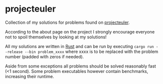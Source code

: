 # projecteuler
Collection of my solutions for problems found on [projecteuler](https://projecteuler.net).

According to the about page on the project I strongly encourage everyone not to spoil themselves by looking at my solutions!

All my solutions are written in [Rust](https://www.rust-lang.org/) and can be run by executing `cargo run --release --bin problem_xxxx` where xxxx is to be replaced with the problem number (padded with zeros if needed).

Aside from some exceptions all problems should be solved reasonably fast (<1 second).
Some problem executables however contain benchmarks, increasing their runtime.
